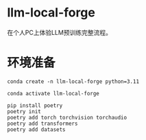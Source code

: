 # llm-local-forge
在个人PC上体验LLM预训练完整流程。

# 环境准备
```shell
conda create -n llm-local-forge python=3.11

conda activate llm-local-forge
```

```shell
pip install poetry
poetry init
poetry add torch torchvision torchaudio
poetry add transformers
poetry add datasets
```
